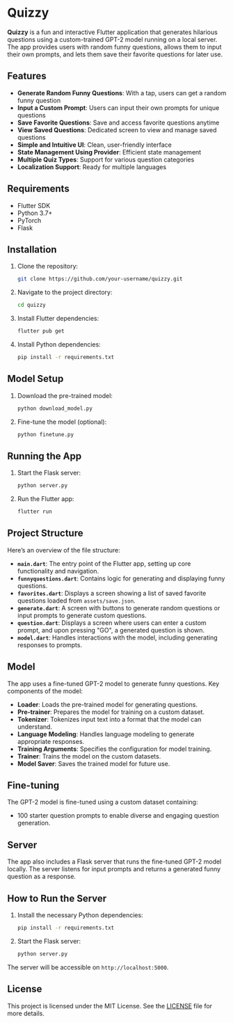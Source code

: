 # Quizzy

**Quizzy** is a fun and interactive Flutter application that generates hilarious questions using a custom-trained GPT-2 model running on a local server. The app provides users with random funny questions, allows them to input their own prompts, and lets them save their favorite questions for later use.

## Features

- **Generate Random Funny Questions**: With a tap, users can get a random funny question
- **Input a Custom Prompt**: Users can input their own prompts for unique questions
- **Save Favorite Questions**: Save and access favorite questions anytime
- **View Saved Questions**: Dedicated screen to view and manage saved questions
- **Simple and Intuitive UI**: Clean, user-friendly interface
- **State Management Using Provider**: Efficient state management
- **Multiple Quiz Types**: Support for various question categories
- **Localization Support**: Ready for multiple languages

## Requirements

- Flutter SDK
- Python 3.7+
- PyTorch
- Flask

## Installation

1. Clone the repository:
    ```sh
    git clone https://github.com/your-username/quizzy.git
    ```
2. Navigate to the project directory:
    ```sh 
    cd quizzy
    ```
3. Install Flutter dependencies:
    ```sh
    flutter pub get
    ```
4. Install Python dependencies:
    ```sh
    pip install -r requirements.txt
    ```

## Model Setup

1. Download the pre-trained model:
    ```sh
    python download_model.py
    ```
2. Fine-tune the model (optional):
    ```sh
    python finetune.py
    ```

## Running the App

1. Start the Flask server:
    ```sh
    python server.py
    ```
2. Run the Flutter app:
    ```sh
    flutter run
    ```

## Project Structure

Here’s an overview of the file structure:

- **`main.dart`**: The entry point of the Flutter app, setting up core functionality and navigation.
- **`funnyquestions.dart`**: Contains logic for generating and displaying funny questions.
- **`favorites.dart`**: Displays a screen showing a list of saved favorite questions loaded from `assets/save.json`.
- **`generate.dart`**: A screen with buttons to generate random questions or input prompts to generate custom questions.
- **`question.dart`**: Displays a screen where users can enter a custom prompt, and upon pressing "GO", a generated question is shown.
- **`model.dart`**: Handles interactions with the model, including generating responses to prompts.

## Model

The app uses a fine-tuned GPT-2 model to generate funny questions. Key components of the model:

- **Loader**: Loads the pre-trained model for generating questions.
- **Pre-trainer**: Prepares the model for training on a custom dataset.
- **Tokenizer**: Tokenizes input text into a format that the model can understand.
- **Language Modeling**: Handles language modeling to generate appropriate responses.
- **Training Arguments**: Specifies the configuration for model training.
- **Trainer**: Trains the model on the custom datasets.
- **Model Saver**: Saves the trained model for future use.

## Fine-tuning

The GPT-2 model is fine-tuned using a custom dataset containing:

- 100 starter question prompts to enable diverse and engaging question generation.

## Server

The app also includes a Flask server that runs the fine-tuned GPT-2 model locally. The server listens for input prompts and returns a generated funny question as a response.

## How to Run the Server

1. Install the necessary Python dependencies:
    ```sh
    pip install -r requirements.txt
    ```
2. Start the Flask server:
    ```sh
    python server.py
    ```

The server will be accessible on `http://localhost:5000`.

## License

This project is licensed under the MIT License. See the [LICENSE](LICENSE) file for more details.
